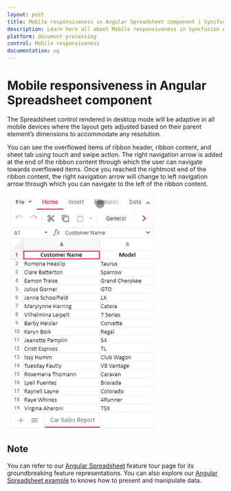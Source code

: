 ```yaml
---
layout: post
title: Mobile responsiveness in Angular Spreadsheet component | Syncfusion
description: Learn here all about Mobile responsiveness in Syncfusion Angular Spreadsheet component of Syncfusion Essential JS 2 and more.
platform: document-processing
control: Mobile responsiveness 
documentation: ug
---
```


# Mobile responsiveness in Angular Spreadsheet component

The Spreadsheet control rendered in desktop mode will be adaptive in all mobile devices where the layout gets adjusted based on their parent element’s dimensions to accommodate any resolution.

You can see the overflowed items of ribbon header, ribbon content, and sheet tab using touch and swipe action. The right navigation arrow is added at the end of the ribbon content through which the user can navigate towards overflowed items. Once you reached the rightmost end of the ribbon content, the right navigation arrow will change to left navigation arrow through which you can navigate to the left of the ribbon content.

![Spreadsheet Adaptive Mode](./images/spreadsheet_adaptive_mode.gif)

## Note

You can refer to our [Angular Spreadsheet](https://www.syncfusion.com/spreadsheet-editor-sdk/react-spreadsheet-editor) feature tour page for its groundbreaking feature representations. You can also explore our [Angular Spreadsheet example](https://document.syncfusion.com/demos/spreadsheet-editor/angular/#/bootstrap5/spreadsheet/default) to knows how to present and manipulate data.